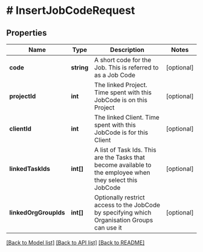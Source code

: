 # # InsertJobCodeRequest

## Properties

Name | Type | Description | Notes
------------ | ------------- | ------------- | -------------
**code** | **string** | A short code for the Job.  This is referred to as a Job Code | [optional] 
**projectId** | **int** | The linked Project.  Time spent with this JobCode is on this Project | [optional] 
**clientId** | **int** | The linked Client.  Time spent with this JobCode is for this Client | [optional] 
**linkedTaskIds** | **int[]** | A list of Task Ids.  This are the Tasks that become available to the employee when they select this JobCode | [optional] 
**linkedOrgGroupIds** | **int[]** | Optionally restrict access to the JobCode by specifying which Organisation Groups can use it | [optional] 

[[Back to Model list]](../../README.md#documentation-for-models) [[Back to API list]](../../README.md#documentation-for-api-endpoints) [[Back to README]](../../README.md)


